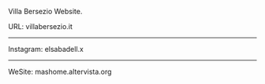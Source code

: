 Villa Bersezio Website.

URL: villabersezio.it

----------------------

Instagram: elsabadell.x

----------------------

WeSite: mashome.altervista.org
